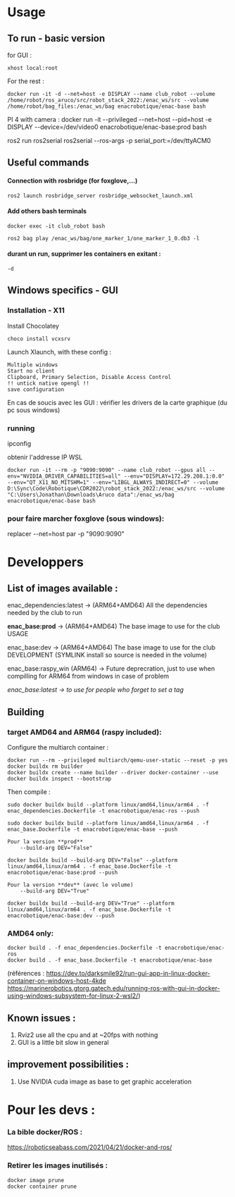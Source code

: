 # Usage

## To run - basic version
for GUI : 
``` 
xhost local:root 
```
For the rest : 
```
docker run -it -d --net=host -e DISPLAY --name club_robot --volume /home/robot/ros_aruco/src/robot_stack_2022:/enac_ws/src --volume /home/robot/bag_files:/enac_ws/bag enacrobotique/enac-base bash
```
PI 4 with camera :
docker run -it --privileged --net=host --pid=host -e DISPLAY --device=/dev/video0 enacrobotique/enac-base:prod bash

ros2 run ros2serial ros2serial --ros-args -p serial_port:=/dev/ttyACM0

## Useful commands

#### Connection with rosbridge (for foxglove,...)

    ros2 launch rosbridge_server rosbridge_websocket_launch.xml

#### Add others bash terminals

```
docker exec -it club_robot bash

ros2 bag play /enac_ws/bag/one_marker_1/one_marker_1_0.db3 -l
```
#### durant un run, supprimer les containers en exitant :
    -d



## Windows specifics - GUI

### Installation - X11

Install Chocolatey

    choco install vcxsrv

Launch Xlaunch, with these config :

    Multiple windows
    Start no client
    Clipboard, Primary Selection, Disable Access Control 
    !! untick native opengl !!
    save configuration

En cas de soucis avec les GUI : vérifier les drivers de la carte graphique (du pc sous windows)
### running

ipconfig

obtenir l'addresse IP WSL

```
docker run -it --rm -p "9090:9090" --name club_robot --gpus all --env="NVIDIA_DRIVER_CAPABILITIES=all" --env="DISPLAY=172.29.208.1:0.0" --env="QT_X11_NO_MITSHM=1" --env="LIBGL_ALWAYS_INDIRECT=0" --volume D:\Sync\Code\Robotique\CDR2022\robot_stack_2022:/enac_ws/src --volume "C:\Users\Jonathan\Downloads\Aruco data":/enac_ws/bag enacrobotique/enac-base bash
```

### pour faire marcher foxglove (sous windows):

replacer --net=host par 
      -p "9090:9090"
# Developpers

## List of images available :

enac_dependencies:latest -> (ARM64+AMD64) All the dependencies needed by the club to run

**enac_base:prod** -> (ARM64+AMD64) The base image to use for the club USAGE

enac_base:dev -> (ARM64+AMD64) The base image to use for the club DEVELOPMENT (SYMLINK install so source is needed in the volume)

enac_base:raspy_win (ARM64) -> Future deprecration, just to use when compilling for ARM64 from windows in case of problem

*enac_base:latest -> to use for people who forget to set a tag*
## Building

### target AMD64 and ARM64 (raspy included):

Configure the multiarch container : 
```
docker run --rm --privileged multiarch/qemu-user-static --reset -p yes
docker buildx rm builder
docker buildx create --name builder --driver docker-container --use
docker buildx inspect --bootstrap
```
Then compile :
```
sudo docker buildx build --platform linux/amd64,linux/arm64 . -f enac_dependencies.Dockerfile -t enacrobotique/enac-ros --push

sudo docker buildx build --platform linux/amd64,linux/arm64 . -f enac_base.Dockerfile -t enacrobotique/enac-base --push

Pour la version **prod** 
    --build-arg DEV="False"

docker buildx build --build-arg DEV="False" --platform linux/amd64,linux/arm64 . -f enac_base.Dockerfile -t enacrobotique/enac-base:prod --push

Pour la version **dev** (avec le volume)
    --build-arg DEV="True"

docker buildx build --build-arg DEV="True" --platform linux/amd64,linux/arm64 . -f enac_base.Dockerfile -t enacrobotique/enac-base:dev --push

```
### AMD64 only:
```
docker build . -f enac_dependencies.Dockerfile -t enacrobotique/enac-ros
docker build . -f enac_base.Dockerfile -t enacrobotique/enac-base
```




(références : https://dev.to/darksmile92/run-gui-app-in-linux-docker-container-on-windows-host-4kde
https://marinerobotics.gtorg.gatech.edu/running-ros-with-gui-in-docker-using-windows-subsystem-for-linux-2-wsl2/)

## Known issues :
1. Rviz2 use all the cpu and at ~20fps with nothing
2. GUI is a little bit slow in general 

## improvement possibilities :
1. Use NVIDIA cuda image as base to get graphic acceleration


# Pour les devs : 
### La bible docker/ROS :
https://roboticseabass.com/2021/04/21/docker-and-ros/
### Retirer les images inutilisés :
    docker image prune
    docker container prune





